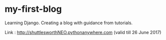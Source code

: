 # my-first-blog
Learning Django. Creating a blog with guidance from tutorials.

Link : http://shuttlesworthNEO.pythonanywhere.com (valid till 26 June 2017)
